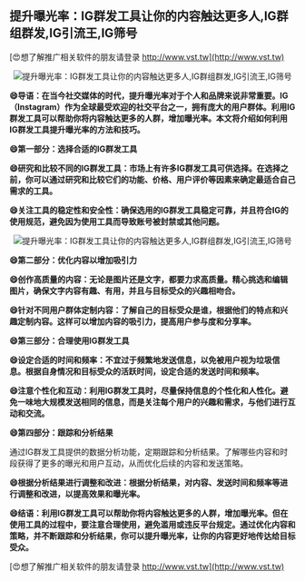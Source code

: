 ## **提升曝光率：IG群发工具让你的内容触达更多人,IG群组群发,IG引流王,IG筛号**

[😍想了解推广相关软件的朋友请登录 http://www.vst.tw](http://www.vst.tw)

 <center><img src="https://vst.tw/MP4/tuiguang/png/8.png" alt="提升曝光率：IG群发工具让你的内容触达更多人,IG群组群发,IG引流王,IG筛号"></center>

**😄导语：在当今社交媒体的时代，提升曝光率对于个人和品牌来说非常重要。IG（Instagram）作为全球最受欢迎的社交平台之一，拥有庞大的用户群体。利用IG群发工具可以帮助你将内容触达更多的人群，增加曝光率。本文将介绍如何利用IG群发工具提升曝光率的方法和技巧。**

**😄第一部分：选择合适的IG群发工具**

**😄研究和比较不同的IG群发工具：市场上有许多IG群发工具可供选择。在选择之前，你可以通过研究和比较它们的功能、价格、用户评价等因素来确定最适合自己需求的工具。**

**😄关注工具的稳定性和安全性：确保选用的IG群发工具稳定可靠，并且符合IG的使用规范，避免因为使用工具而导致账号被封禁或其他问题。**

 <center><img src="https://vst.tw/MP4/tuiguang/png/0.png" alt="提升曝光率：IG群发工具让你的内容触达更多人,IG群组群发,IG引流王,IG筛号"></center>

**😄第二部分：优化内容以增加吸引力**

**😄创作高质量的内容：无论是图片还是文字，都要力求高质量。精心挑选和编辑图片，确保文字内容有趣、有用，并且与目标受众的兴趣相吻合。**

**😄针对不同用户群体定制内容：了解自己的目标受众是谁，根据他们的特点和兴趣定制内容。这样可以增加内容的吸引力，提高用户参与度和分享率。**

**😄第三部分：合理使用IG群发工具**

**😄设定合适的时间和频率：不宜过于频繁地发送信息，以免被用户视为垃圾信息。根据自身情况和目标受众的活跃时间，设定合适的发送时间和频率。**

**😄注意个性化和互动：利用IG群发工具时，尽量保持信息的个性化和人性化。避免一味地大规模发送相同的信息，而是关注每个用户的兴趣和需求，与他们进行互动和交流。**

**😄第四部分：跟踪和分析结果**

通过IG群发工具提供的数据分析功能，定期跟踪和分析结果。了解哪些内容和时段获得了更多的曝光和用户互动，从而优化后续的内容和发送策略。

**😄根据分析结果进行调整和改进：根据分析结果，对内容、发送时间和频率等进行调整和改进，以提高效果和曝光率。**

**😄结语：利用IG群发工具可以帮助你将内容触达更多的人群，增加曝光率。但在使用工具的过程中，要注意合理使用，避免滥用或违反平台规定。通过优化内容和策略，并不断跟踪和分析结果，你可以提升曝光率，让你的内容更好地传达给目标受众。**

[😍想了解推广相关软件的朋友请登录 http://www.vst.tw](http://www.vst.tw)



